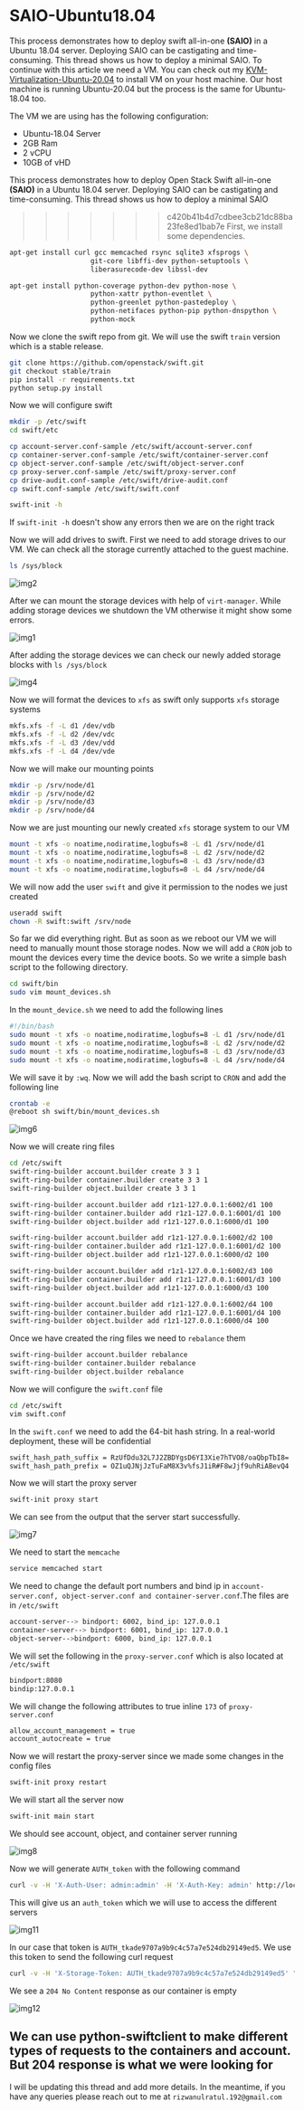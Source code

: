 # SAIO-Ubuntu18.04


This process demonstrates how to deploy swift all-in-one **(SAIO)** in a Ubuntu 18.04 server. Deploying SAIO can be castigating and time-consuming. This thread shows us how to deploy a minimal SAIO. To continue with this article we need a VM. You can check out my [KVM-Virtualization-Ubuntu-20.04](https://github.com/rizwan192/KVM-Virtualization-Ubuntu-20.04) to install VM on your host machine. Our host machine is running Ubuntu-20.04 but the process is the same for Ubuntu-18.04 too.

The VM we are using has the following configuration:

* Ubuntu-18.04 Server
* 2GB Ram
* 2 vCPU
* 10GB of vHD


This process demonstrates how to deploy Open Stack Swift all-in-one **(SAIO)** in a Ubuntu 18.04 server. Deploying SAIO can be castigating and time-consuming. This thread shows us how to deploy a minimal SAIO
>>>>>>> c420b41b4d7cdbee3cb21dc88ba23fe8ed1bab7e
First, we install some dependencies.

 ```bash
 apt-get install curl gcc memcached rsync sqlite3 xfsprogs \
                     git-core libffi-dev python-setuptools \
                     liberasurecode-dev libssl-dev

apt-get install python-coverage python-dev python-nose \
                     python-xattr python-eventlet \
                     python-greenlet python-pastedeploy \
                     python-netifaces python-pip python-dnspython \
                     python-mock
```

 Now we clone the swift repo from git. We will use the swift ```train``` version which is a stable release.

```bash
git clone https://github.com/openstack/swift.git
git checkout stable/train
pip install -r requirements.txt
python setup.py install
```

Now we will configure swift

```bash
mkdir -p /etc/swift
cd swift/etc
```

```bash
cp account-server.conf-sample /etc/swift/account-server.conf
cp container-server.conf-sample /etc/swift/container-server.conf
cp object-server.conf-sample /etc/swift/object-server.conf
cp proxy-server.conf-sample /etc/swift/proxy-server.conf
cp drive-audit.conf-sample /etc/swift/drive-audit.conf
cp swift.conf-sample /etc/swift/swift.conf
```

```bash
swift-init -h
```

If ```swift-init -h``` doesn't show any errors then we are on the right track

Now we will add drives to swift. First we need to add storage drives to our VM. We can check all the storage currently attached to the guest machine.

```bash
ls /sys/block
```

![img2](images/2.png)

After we can mount the storage devices with help of ```virt-manager```. While adding storage devices we shutdown the VM otherwise it might show some errors.

![img1](images/1.png)

After adding the storage devices we can check our newly added storage blocks with ```ls /sys/block```

![img4](images/4.png)

Now we will format the devices to ```xfs``` as swift only supports ``xfs`` storage systems

```bash
mkfs.xfs -f -L d1 /dev/vdb
mkfs.xfs -f -L d2 /dev/vdc
mkfs.xfs -f -L d3 /dev/vdd
mkfs.xfs -f -L d4 /dev/vde
```

Now we will make our mounting points

```bash
mkdir -p /srv/node/d1
mkdir -p /srv/node/d2
mkdir -p /srv/node/d3
mkdir -p /srv/node/d4
```

Now we are just mounting our newly created ```xfs``` storage system to our VM

```bash
mount -t xfs -o noatime,nodiratime,logbufs=8 -L d1 /srv/node/d1
mount -t xfs -o noatime,nodiratime,logbufs=8 -L d2 /srv/node/d2
mount -t xfs -o noatime,nodiratime,logbufs=8 -L d3 /srv/node/d3
mount -t xfs -o noatime,nodiratime,logbufs=8 -L d4 /srv/node/d4
```

We will now add the user ```swift``` and give it permission to the nodes we just created

```bash
useradd swift
chown -R swift:swift /srv/node
```

So far we did everything right. But as soon as we reboot our VM we will need to manually mount those storage nodes. Now we will add a ```CRON``` job to mount the devices every time the device boots. So we write a simple bash script to the following directory.

```bash
cd swift/bin
sudo vim mount_devices.sh
```

In the ```mount_device.sh``` we need to add the following lines

```bash
#!/bin/bash
sudo mount -t xfs -o noatime,nodiratime,logbufs=8 -L d1 /srv/node/d1
sudo mount -t xfs -o noatime,nodiratime,logbufs=8 -L d2 /srv/node/d2
sudo mount -t xfs -o noatime,nodiratime,logbufs=8 -L d3 /srv/node/d3
sudo mount -t xfs -o noatime,nodiratime,logbufs=8 -L d4 /srv/node/d4
````

We will save it by ```:wq```. Now we will add the bash script to ```CRON``` and add the following line

```bash
crontab -e
@reboot sh swift/bin/mount_devices.sh
```

![img6](images/6.png)

Now we will create ring files

```bash
cd /etc/swift
swift-ring-builder account.builder create 3 3 1
swift-ring-builder container.builder create 3 3 1
swift-ring-builder object.builder create 3 3 1
```

```bash
swift-ring-builder account.builder add r1z1-127.0.0.1:6002/d1 100
swift-ring-builder container.builder add r1z1-127.0.0.1:6001/d1 100
swift-ring-builder object.builder add r1z1-127.0.0.1:6000/d1 100

swift-ring-builder account.builder add r1z1-127.0.0.1:6002/d2 100
swift-ring-builder container.builder add r1z1-127.0.0.1:6001/d2 100
swift-ring-builder object.builder add r1z1-127.0.0.1:6000/d2 100

swift-ring-builder account.builder add r1z1-127.0.0.1:6002/d3 100
swift-ring-builder container.builder add r1z1-127.0.0.1:6001/d3 100
swift-ring-builder object.builder add r1z1-127.0.0.1:6000/d3 100

swift-ring-builder account.builder add r1z1-127.0.0.1:6002/d4 100
swift-ring-builder container.builder add r1z1-127.0.0.1:6001/d4 100
swift-ring-builder object.builder add r1z1-127.0.0.1:6000/d4 100
```

Once we have created the ring files we need to ```rebalance``` them

```bash
swift-ring-builder account.builder rebalance
swift-ring-builder container.builder rebalance
swift-ring-builder object.builder rebalance
```

Now we will configure the ```swift.conf``` file

```bash
cd /etc/swift
vim swift.conf
```

In the ```swift.conf``` we need to add the 64-bit hash string. In a real-world deployment, these will be confidential

```bash
swift_hash_path_suffix = RzUfDdu32L7J2ZBDYgsD6YI3Xie7hTVO8/oaQbpTbI8=
swift_hash_path_prefix = OZ1uQJNjJzTuFaM8X3v%fsJ1iR#F8wJjf9uhRiABevQ4
```

Now we will start the proxy server

```bash
swift-init proxy start
```

We can see from the output that the server start successfully.

![img7](images/7.png)

We need to start the ```memcache```

```bash
service memcached start
```

We need to change the default port numbers and bind ip in ```account-server.conf, object-server.conf and container-server.conf```.The files are in ```/etc/swift```

```bash
account-server--> bindport: 6002, bind_ip: 127.0.0.1
container-server--> bindport: 6001, bind_ip: 127.0.0.1
object-server-->bindport: 6000, bind_ip: 127.0.0.1
```

We will set the following in the ```proxy-server.conf``` which is also located at ```/etc/swift```

```bash
bindport:8080
bindip:127.0.0.1
````

 We will change the following attributes to true inline ```173``` of ```proxy-server.conf```

```bash
allow_account_management = true
account_autocreate = true
````

Now we will restart the proxy-server since we made some changes in the config files

```bash
swift-init proxy restart
```

We will start all the server now

```bash
swift-init main start
```

We should see account, object, and container server running

![img8](images/8.png)

Now we will  generate ```AUTH_token``` with the following command

```bash
curl -v -H 'X-Auth-User: admin:admin' -H 'X-Auth-Key: admin' http://localhost:8080/auth/v1.0/
```

This will give us an ```auth_token``` which we will use to access the different servers

![img11](images/11.png)

In our case that token is ```AUTH_tkade9707a9b9c4c57a7e524db29149ed5```. We use this token to send the following curl request

```bash
curl -v -H 'X-Storage-Token: AUTH_tkade9707a9b9c4c57a7e524db29149ed5' "http://127.0.0.1:8080/v1.0/AUTH_admin"
```

We see a  ```204 No Content``` response as our container is empty

![img12](images/12.png)

## We can use python-swiftclient to make different types of requests to the containers and account. But 204 response is what we were looking for

I will be updating this thread and add more details. In the meantime, if you have any queries please reach out to me at ```rizwanulratul.192@gmail.com```
